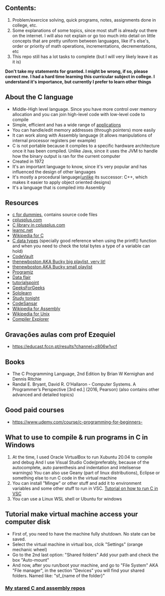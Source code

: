 ## Contents:
1. Problem/exercice solving, quick programs, notes, assignments done in college, etc.
2. Some explanations of some topics, since most stuff is already out there on the internet. I will also not explain or go too much into detail on little concepts that are pretty uniform between languages, like if's else's, order or priority of math operations, incrementations, decrementations, etc
3. This repo still has a lot tasks to complete (but I will very likely leave it as it is)

**Don't take my statements for granted. I might be wrong, if so, please correct me. I had a hard time learning this curricular subject in college. I understand it's importance, but currently I prefer to learn other things**

## About the C language
- Middle-High level language. Since you have more control over memory allocation and you can join high-level code with low-level code to compile
- Simple, efficient and has a wide range of [applications](https://data-flair.training/blogs/applications-of-c/)
- You can handle/edit memory addresses (through pointers) more easily
- It can work along with Assembly language (it allows manipulations of internal processor registers per example)
- C is not portable because it compiles to a specific hardware architecture once it has been compiled. Unlike Java, since it uses the JVM to handle how the binary output is ran for the current computer
- Created in 1972
- It's an important language to know, since it's very popular and has influenced the design of other languages
- It's mostly a procedural language([unlike](https://softwareengineering.stackexchange.com/questions/113533/why-is-c-not-considered-an-object-oriented-language) its successor: C++, which makes it easier to apply object oriented designs)
- It's a language that is compiled into Assembly

## Resources
- [c for dummies](https://c-for-dummies.com/caio/), contains source code files
- [cplusplus.com](http://www.cplusplus.com/doc/tutorial)
- [C library in cplusplus.com](http://www.cplusplus.com/reference/clibrary/)
- [learnc.net](https://www.learnc.net/)
- [Wikipedia for C](https://en.wikipedia.org/wiki/C_(programming_language))
- [C data types](https://en.wikipedia.org/wiki/C_data_types) (specially good reference when using the printf() function and when you need to check the total bytes a type of a variable can hold)
- [CodeVault](https://www.youtube.com/channel/UC6qj_bPq6tQ6hLwOBpBQ42Q/playlists)
- [thenewboston AKA Bucky big playlist, very lit!](https://www.youtube.com/playlist?list=PL6gx4Cwl9DGAKIXv8Yr6nhGJ9Vlcjyymq)
- [thenewboston AKA Bucky small playlist](https://www.youtube.com/playlist?list=PL78280D6BE6F05D34)
- [Programiz](https://www.programiz.com/c-programming)
- [Data flair](https://data-flair.training/blogs/c-tutorial/)
- [tutorialspoint](https://www.tutorialspoint.com/c_standard_library/)
- [GeeksForGeeks](https://www.geeksforgeeks.org/c-programming-language/?ref=leftbar)
- [Sololearn](https://www.sololearn.com/learning/1089/)
- [Study tonight](https://www.studytonight.com/c/programs/)
- [CodeSansar](https://www.codesansar.com/c-programming/introduction-c-language.htm)
- [Wikipedia for Assembly](https://en.wikipedia.org/wiki/Assembly_language)
- [Wikipedia for Unix](https://en.wikipedia.org/wiki/Unix)
- [Compiler Explorer](https://godbolt.org/)

## Gravações aulas com prof Ezequiel 
- https://educast.fccn.pt/results?channel=z806w1vcf

## Books
- The C Programming Language, 2nd Edition by Brian W Kernighan and Dennis Ritchie
- Randal E. Bryant, David R. O’Hallaron - Computer Systems. A Programmer’s Perspective [3rd ed.] (2016, Pearson) (also contains other advanced and detailed topics)

## Good paid courses
- https://www.udemy.com/course/c-programming-for-beginners-

## What to use to compile & run programs in C in Windows
1. At the time, I used Oracle VirtualBox to run Xubuntu 20.04 to compile and debug
And I use Visual Studio Code(preferably, because of the autocomplete, auto parenthesis and indentation and intelisense warnings)
You can also use Geany (part of linux distributions), Eclipse or something else to run C code in the virtual machine
2. You can install "Mingw" or other stuff and add it to environment variables and some other stuff to run in VSC. [Tutorial on how to run C in VSC](https://www.javatpoint.com/how-to-run-a-c-program-in-visual-studio-code)
3. You can use a Linux WSL shell or Ubuntu for windows

## Tutorial make virtual machine access your computer disk
- First of, you need to have the machine fully shutdown. No state can be saved. 
- Select the virtual machine in virtual box, clcik "Settings" (orange mechanic wheel)
- Go to the 2nd last option: "Shared folders"
Add your path and check the box "Auto-mount"
- And now, after you run/boot your machine, and go to "File System" AKA "File manager", in the section "Devices" you will find your shared folders. Named like: "sf_{name of the folder}"

### [My stared C and assembly repos](https://github.com/stars/p4ulor/lists/c-and-assembly)

